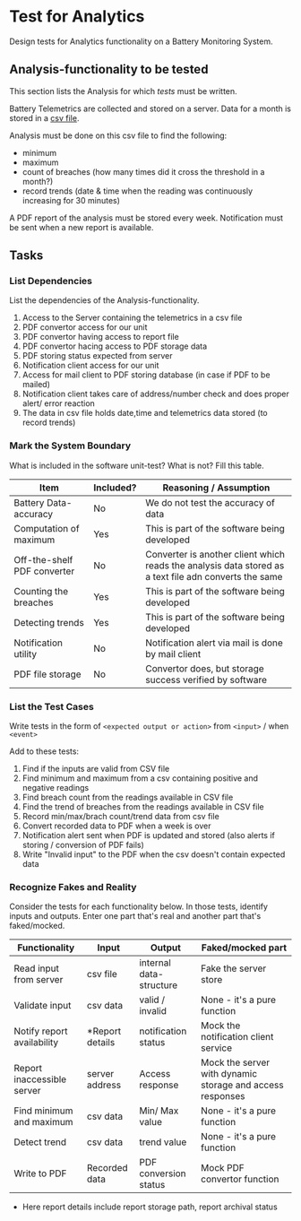 # Test for Analytics

Design tests for Analytics functionality on a Battery Monitoring System.

## Analysis-functionality to be tested

This section lists the Analysis for which _tests_ must be written.

Battery Telemetrics are collected and stored on a server.
Data for a month is stored in a [csv file](https://en.wikipedia.org/wiki/Comma-separated_values).

Analysis must be done on this csv file to find the following:
- minimum
- maximum
- count of breaches (how many times did it cross the threshold in a month?)
- record trends (date & time when the reading was continuously increasing for 30 minutes)

A PDF report of the analysis must be stored every week.
Notification must be sent when a new report is available.

## Tasks

### List Dependencies

List the dependencies of the Analysis-functionality.

1. Access to the Server containing the telemetrics in a csv file 
2. PDF convertor access for our unit
3. PDF convertor having access to report file 
4. PDF convertor hacing access to PDF storage data
5. PDF storing status expected from server
6. Notification client access for our unit
7. Access for mail client to PDF storing database (in case if PDF to be mailed)
8. Notification client takes care of address/number check and does proper alert/ error reaction
9. The data in csv file holds date,time and telemetrics data stored (to record trends)

### Mark the System Boundary

What is included in the software unit-test? What is not? Fill this table.

| Item                      | Included?     | Reasoning / Assumption
|---------------------------|---------------|----------------------------------
Battery Data-accuracy       | No            | We do not test the accuracy of data 
Computation of maximum      | Yes           | This is part of the software being developed
Off-the-shelf PDF converter | No 	    | Converter is another client which reads the analysis data stored as a text file adn converts the same
Counting the breaches       | Yes 	    | This is part of the software being developed
Detecting trends            | Yes           | This is part of the software being developed
Notification utility        | No	    | Notification alert via mail is done by mail client
PDF file storage            | No            | Convertor does, but storage success verified by software

### List the Test Cases

Write tests in the form of `<expected output or action>` from `<input>` / when `<event>`

Add to these tests:

1. Find if the inputs are valid from CSV file 
2. Find minimum and maximum from a csv containing positive and negative readings
3. Find breach count from the readings available in CSV file
4. Find the trend of breaches from the readings available in CSV file
5. Record min/max/brach count/trend data from csv file
6. Convert recorded data to PDF when a week is over
6. Notification alert sent when PDF is updated and stored (also alerts if storing / conversion of PDF fails)
7. Write "Invalid input" to the PDF when the csv doesn't contain expected data


### Recognize Fakes and Reality

Consider the tests for each functionality below.
In those tests, identify inputs and outputs.
Enter one part that's real and another part that's faked/mocked.

| Functionality            | Input         | Output                      | Faked/mocked part
|--------------------------|---------------|-----------------------------|---
Read input from server     | csv file      | internal data-structure     | Fake the server store
Validate input             | csv data      | valid / invalid             | None - it's a pure function
Notify report availability |*Report details| notification status         | Mock the notification client service
Report inaccessible server | server address| Access response             | Mock the server with dynamic storage and access responses
Find minimum and maximum   | csv data      | Min/ Max value              | None - it's a pure function
Detect trend               | csv data      | trend value                 | None - it's a pure function
Write to PDF               | Recorded data | PDF conversion status       | Mock PDF convertor function


* Here report details include report storage path, report archival status
